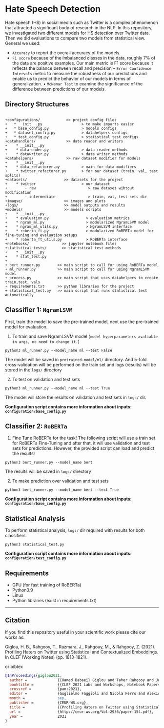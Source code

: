 # Hate Speech Detection
Hate speech (HS) in social media such as Twitter is a complex phenomenon that attracted a significant body of research in the NLP. In this repository, we investigated two different models for HS detection over Twitter data. Then we did evaluations to compare two models from statistical view. General we used:
* `Accuracy` to report the overall accuracy of the models.
* `F1 score` because of the imbalanced classes in the data, roughly 7% of the data are positive examples. Our main metric is F1 score because it reflects the balance between recall and precision
• `Error Confidence Intervals` metric to measure the robustness of our predictions and enable us to predict the behavior of our models in terms of generalization.
• `McNemar Test` to examine the significance of the difference between predictions of our models.



## Directory Structures

```pythonregexp

+configurations/            >> project config files 
+   * __init__.py                  > to make imports easier
+   * base_config.py               > models configs
+   * dataset_config.py            > datahelpers configs
+   * test_config.py               > statistical test configs
+datahandlers/              >> data reader and writers
+    * __init__.py
+    * datareader.py               > data reader methods
+    * datawriter.py               > data writer methods
+datahelpers/               >> raw dataset modifier for models
+    * __init__.py     
+    * data_refactorer.py          > main for data modifiers
+    * twitter_refactorer.py       > for our dataset (train, val, test splits)
+datasets/                 >> datasets for the project
+    * twitter                     > our dataset
+        - raw                        > raw dataset wihtout modification
+        - intermediate               > train, val, test sets dir 
+imagse/                   >> images and plots
+logs/                     >> model outputs and results
+models/                   >> models scripts
+    * __init__.py
+    * evaluation.py                 > evaluation metrics
+    * ngram_ml.py                   > modularized NgramLSVM model
+    * ngram_ml_utils.py             > NgramLSVM interface
+    * roberta_ft.py                 > modularized RoBERTa model for fine-tuning and evaluation setups
+    * roberta_ft_utils.py           > RoBERTa interface
+notebooks/               >> jupyter notebook files
+statistical_tests/       >> statistical test methods
+    * __init__.py
+    * stat_test.py
+
+ bert_runner.py        >> main script to call for using RoBERTa model
+ ml_runner.py          >> main script to call for using NgramLSVM model
+ process.py            >> main script that uses datahelpers to create train,test, vals
+ requirements.txt      >> python libraries for the project
+ statistical_test.py   >> main script that runs statistical test automatically
```

## Classifier 1: `NgramLSVM`

First, train the model to save the pre-trained model, next use the pre-trained model for evaluation.

1. To train and save NgramLSVM model (`model hyperparameters avaliable in args, no need to change it.`)

```pythonregexp
python3 ml_runner.py --model_name ml --test False
```
The model will be saved in `pretrained-model/ml/` directory. And 5-fold cross-validation will be performed on the train set and logs (results) will be stored in the `logs/` directory

2. To test on validation and test sets
```pythonregexp
python3 ml_runner.py --model_name ml --test True
```
The model will store the results on validation and test sets in `logs/` dir.

**Configuration script contains more information about inputs: `configuration/base_config.py`**

## Classifier 2: `RoBERTa`
1. Fine Tune RoBERTa for the task! The following script will use a train set for RoBERTa Fine-Tuning and after that, it will use validation and test sets for predictions. However, the provided script can load and predict the results!
```pythonregexp
python3 bert_runner.py --model_name bert
```
The results will be saved in `logs/` directory

2. To make prediction over validation and test sets
```pythonregexp
python3 bert_runner.py --model_name bert --test True
```
**Configuration script contains more information about inputs: `configuration/base_config.py`**
## Statistical Analysis
To perform statistical analysis, `logs/` dir required with results for both classifiers.

```pythonregexp
python3 statistical_test.py
```
**Configuration script contains more information about inputs: `configuration/test_config.py`**
## Requirements

* GPU (for fast training of RoBERTa)
* Python3.9
* Linux
* Python libraries (exist in requirements.txt)

-----------------------------


## Citation
If you find this repository useful in your scientific work please cite our works as:

Giglou, H. B., Rahgooy, T., Razmara, J., Rahgouy, M., & Rahgooy, Z. (2021). Profiling Haters on Twitter using Statistical and Contextualized Embeddings. In CLEF (Working Notes) (pp. 1813-1821).

or bibtex

```bibtex
@InProceedings{giglou2021,
  author =              {{Hamed Babaei} Giglou and Taher Rahgooy and Jafar Razmara Mostafa Rahgouy and Zahra Rahgooy},
  booktitle =           {{CLEF 2021 Labs and Workshops, Notebook Papers}},
  crossref =            {pan:2021},
  editor =              {Guglielmo Faggioli and Nicola Ferro and Alexis Joly and Maria Maistro and Florina Piroi},
  month =               sep,
  publisher =           {CEUR-WS.org},
  title =               {{Profiling Haters on Twitter using Statistical and Contextualized Embeddings---Notebook for PAN at CLEF 2021}},
  url =                 {http://ceur-ws.org/Vol-2936/paper-154.pdf},
  year =                2021
}
```
